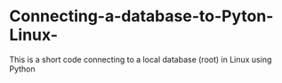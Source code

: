 # Connecting-a-database-to-Pyton-Linux-
This is a short code connecting to a local database (root) in Linux  using Python

